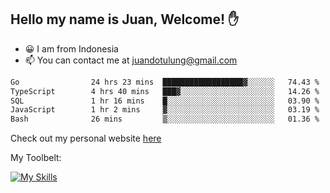 ## Hello my name is Juan, Welcome! ✋

- 😀 I am from Indonesia
- 📫 You can contact me at juandotulung@gmail.com

<!--START_SECTION:waka-->

```txt
Go                24 hrs 23 mins  ██████████████████▓░░░░░░   74.43 %
TypeScript        4 hrs 40 mins   ███▓░░░░░░░░░░░░░░░░░░░░░   14.26 %
SQL               1 hr 16 mins    █░░░░░░░░░░░░░░░░░░░░░░░░   03.90 %
JavaScript        1 hr 2 mins     ▓░░░░░░░░░░░░░░░░░░░░░░░░   03.19 %
Bash              26 mins         ▒░░░░░░░░░░░░░░░░░░░░░░░░   01.36 %
```

<!--END_SECTION:waka-->

Check out my personal website [here](https://juanchristian.com)

My Toolbelt:

[![My Skills](https://skillicons.dev/icons?i=go,js,ts,nodejs,express,react,nextjs,vue,tailwind,vite,html,css,python,php,aws,bash,linux,postgres,mysql,redis,kafka,docker,vercel,netlify,vscode,figma)](https://skillicons.dev)

